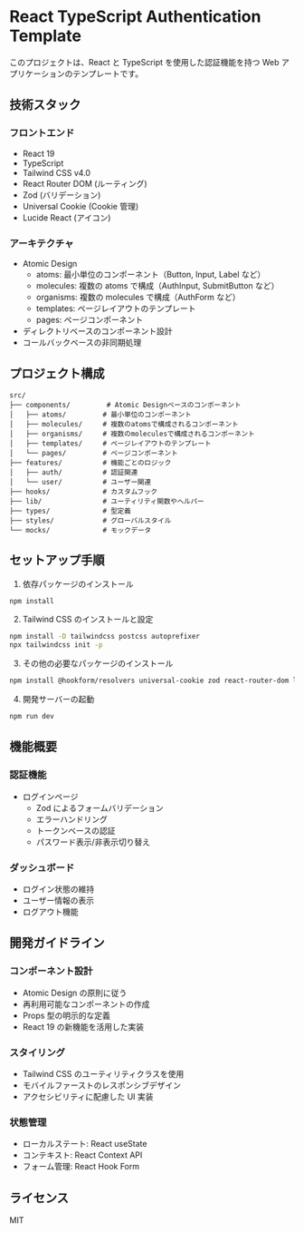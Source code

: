 # React TypeScript Authentication Template

このプロジェクトは、React と TypeScript を使用した認証機能を持つ Web アプリケーションのテンプレートです。

## 技術スタック

### フロントエンド

- React 19
- TypeScript
- Tailwind CSS v4.0
- React Router DOM (ルーティング)
- Zod (バリデーション)
- Universal Cookie (Cookie 管理)
- Lucide React (アイコン)

### アーキテクチャ

- Atomic Design
  - atoms: 最小単位のコンポーネント（Button, Input, Label など）
  - molecules: 複数の atoms で構成（AuthInput, SubmitButton など）
  - organisms: 複数の molecules で構成（AuthForm など）
  - templates: ページレイアウトのテンプレート
  - pages: ページコンポーネント
- ディレクトリベースのコンポーネント設計
- コールバックベースの非同期処理

## プロジェクト構成

```
src/
├── components/         # Atomic Designベースのコンポーネント
│   ├── atoms/         # 最小単位のコンポーネント
│   ├── molecules/     # 複数のatomsで構成されるコンポーネント
│   ├── organisms/     # 複数のmoleculesで構成されるコンポーネント
│   ├── templates/     # ページレイアウトのテンプレート
│   └── pages/         # ページコンポーネント
├── features/          # 機能ごとのロジック
│   ├── auth/          # 認証関連
│   └── user/          # ユーザー関連
├── hooks/             # カスタムフック
├── lib/               # ユーティリティ関数やヘルパー
├── types/             # 型定義
├── styles/            # グローバルスタイル
└── mocks/             # モックデータ
```

## セットアップ手順

1. 依存パッケージのインストール

```bash
npm install
```

2. Tailwind CSS のインストールと設定

```bash
npm install -D tailwindcss postcss autoprefixer
npx tailwindcss init -p
```

3. その他の必要なパッケージのインストール

```bash
npm install @hookform/resolvers universal-cookie zod react-router-dom lucide-react
```

4. 開発サーバーの起動

```bash
npm run dev
```

## 機能概要

### 認証機能

- ログインページ
  - Zod によるフォームバリデーション
  - エラーハンドリング
  - トークンベースの認証
  - パスワード表示/非表示切り替え

### ダッシュボード

- ログイン状態の維持
- ユーザー情報の表示
- ログアウト機能

## 開発ガイドライン

### コンポーネント設計

- Atomic Design の原則に従う
- 再利用可能なコンポーネントの作成
- Props 型の明示的な定義
- React 19 の新機能を活用した実装

### スタイリング

- Tailwind CSS のユーティリティクラスを使用
- モバイルファーストのレスポンシブデザイン
- アクセシビリティに配慮した UI 実装

### 状態管理

- ローカルステート: React useState
- コンテキスト: React Context API
- フォーム管理: React Hook Form

## ライセンス

MIT
